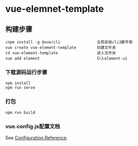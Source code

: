 # vue-elemnet-template

## 构建步骤
```
cnpm install -g @vue/cli                全局安装cli3脚手架
vue create vue-element-template         创建文件夹
cd vue-element-template                 进入文件夹
vue add element                         引入element-ui
```

### 下载源码运行步骤
```
npm install         
npm run serve       
```

### 打包
```
npm run build       
```


### vue.config.js配置文档
See [Configuration Reference](https://cli.vuejs.org/config/).
